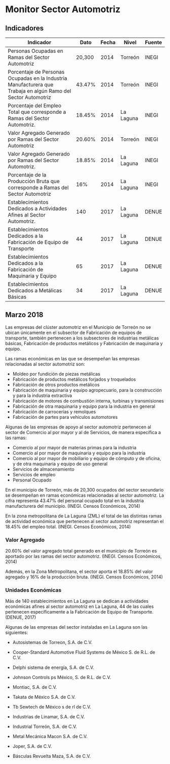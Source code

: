 # Monitor Sector Automotriz

## Indicadores

Indicador |Dato |Fecha  |Nivel  |Fuente|
----------|-----|-------|-------|------|
Personas Ocupadas en Ramas del Sector Automotriz    |20,300 |2014   |Torreón    |INEGI|
Porcentaje de Personas Ocupadas en la Industria Manufacturera que Trabaja en algún Ramo del Sector Automotriz   |43.47% |2014   |Torreón    |INEGI|
Porcentaje del Empleo Total que corresponde a Ramas del Sector Automotriz.  |18.45% |2014   |La Laguna  |INEGI|
Valor Agregado Generado por Ramas del Sector Automotriz |20.60% |2014   |Torreón    |INEGI|
Valor Agregado Generado por Ramas del Sector Automotriz.    |18.85% |2014   |La Laguna  |INEGI|
Porcentaje de la Producción Bruta que corresponde a Ramas del Sector Automotriz |16%    |2014   |La Laguna  |INEGI|
Establecimientos Dedicados a Actividades Afines al Sector Automotriz.   |140    |2017   |La Laguna  |DENUE|
Establecimientos Dedicados a la Fabricación de Equipo de Transporte |44 |2017   |La Laguna  |DENUE|
Establecimientos Dedicados a la Fabricación de Maquinaria y Equipo  |65 |2017   |La Laguna  |DENUE|
Establecimientos Dedicados a Metálicas Básicas  |34 |2017   |La Laguna  |DENUE|


## Marzo 2018

Las empresas del clúster automotriz en el Municipio de Torreón no se ubican únicamente en el subsector de Fabricación de equipos de transporte, también pertenecen a los subsectores de industrias metálicas básicas, Fabricación de productos metálicos y Fabricación de maquinaria y equipo.

Las ramas económicas en las que se desempeñan las empresas relacionadas al sector automotriz son:

- Moldeo por fundición de piezas metálicas
- Fabricación de productos metálicos forjados y troquelados
- Fabricación de otros productos metálicos
- Fabricación de maquinaria y equipo agropecuario, para la construcción y para la industria extractiva
- Fabricación de motores de combustión interna, turbinas y transmisiones
- Fabricación de otra maquinaria y equipo para la industria en general
- Fabricación de carrocerías y remolques
- Fabricación de partes para vehículos automotores

Algunas de las empresas de apoyo al sector automotriz pertenecen al sector de Comercio al por mayor y al de Servicios, de manera específica a las ramas:
- Comercio al por mayor de materias primas para la industria
- Comercio al por mayor de maquinaria y equipo para la industria
- Comercio al por mayor de mobiliario y equipo de cómputo y de oficina, y de otra maquinaria y equipo de uso general
- Servicios de almacenamiento
- Servicios de empleo
- Personal Ocupado

En el municipio de Torreón, más de 20,300 ocupados del sector secundario se desempeñan en ramas económicas relacionadas al sector automotriz. La cifra representa 43.47% del personal ocupado total en la industria manufacturera del municipio. (INEGI. Censos Económicos, 2014)

En la zona metropolitana de La Laguna (ZML) el total de las distintas ramas de actividad económica que pertenecen al sector automotriz representan el 18.45% del empleo total. (INEGI. Censos Económicos, 2014)




### Valor Agregado

20.60% del valor agregado total generado en el municipio de Torreón es aportado por las ramas del sector automotriz. (INEGI. Censos Económicos, 2014)

Además, en la Zona Metropolitana, el sector aporta el 18.85% del valor agregado y 16% de la producción bruta. (INEGI. Censos Económicos, 2014)

### Unidades Económicas

Más de 140 establecimientos en La Laguna se dedican a actividades económicas afines al sector automotriz en La Laguna, 44 de las cuales pertenecen específicamente a la Fabricación de Equipo de Transporte. (DENUE, 2017)


Algunas de las empresas del sector instaladas en La Laguna son las siguientes:

- Autosistemas de Torreon, S.A. de C.V.

- Cooper-Standard Automotive Fluid Systems de México S. de R.L. de C.V.

- Delphi sistema de energía, S.A. de C.V.

- Johnson Controls ps México, S. de R.L. de C.V.

- Montiac, S.A. de C.V.

- Takata de México S.A. de C.V.

- Tb Sewtech de México s de rl de C.V.

- Industrias de Linamar, S.A. de C.V.

- Industrial Torreón, S.A. de C.V.

- Metal Mecánica Macon S.A. de C.V.

- Joper, S.A. de C.V.

- Básculas Revuelta Maza, S.A. de C.V.
